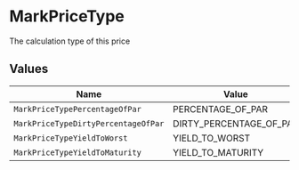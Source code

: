 # MarkPriceType

The calculation type of this price


## Values

| Name                                | Value                               |
| ----------------------------------- | ----------------------------------- |
| `MarkPriceTypePercentageOfPar`      | PERCENTAGE_OF_PAR                   |
| `MarkPriceTypeDirtyPercentageOfPar` | DIRTY_PERCENTAGE_OF_PAR             |
| `MarkPriceTypeYieldToWorst`         | YIELD_TO_WORST                      |
| `MarkPriceTypeYieldToMaturity`      | YIELD_TO_MATURITY                   |